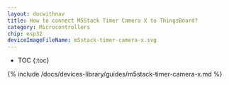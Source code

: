 ```yaml
---
layout: docwithnav
title: How to connect M5Stack Timer Camera X to ThingsBoard?
category: Microcontrollers
chip: esp32
deviceImageFileName: m5stack-timer-camera-x.svg
---
```


* TOC
{:toc}

{% include /docs/devices-library/guides/m5stack-timer-camera-x.md %}

